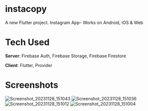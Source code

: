 # instacopy

A new Flutter project.
Instagram App- Works on Android, iOS & Web

# Tech Used
**Server**: Firebase Auth, Firebase Storage, Firebase Firestore

**Client**: Flutter, Provider
# Screenshots

![Screenshot_20231128_151043](https://github.com/MichalProjects/instacopy/assets/113103424/0980c15f-5072-45a9-adbe-e04ea2776ac4)
![Screenshot_20231128_151036](https://github.com/MichalProjects/instacopy/assets/113103424/4f6393ce-9942-4ef2-aa94-5e4f8b9ce4e2)
![Screenshot_20231128_151012](https://github.com/MichalProjects/instacopy/assets/113103424/0679f02b-64bd-4cc3-a4f4-c032883e01c2)
![Screenshot_20231128_151004](https://github.com/MichalProjects/instacopy/assets/113103424/803ef4e4-c4cc-42e3-bd2a-0f2d8040a323)
